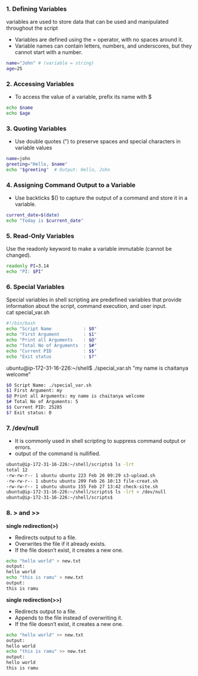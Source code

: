 ### 1. Defining Variables
variables are used to store data that can be used and manipulated throughout the script
- Variables are defined using the = operator, with no spaces around it.
- Variable names can contain letters, numbers, and underscores, but they cannot start with a number.
```sh
name="John" # (variable = string)
age=25
```
### 2. Accessing Variables
- To access the value of a variable, prefix its name with $
```sh
echo $name
echo $age
```

### 3. Quoting Variables
- Use double quotes (") to preserve spaces and special characters in variable values
```sh
name=john
greeting="Hello, $name"
echo "$greeting"  # Output: Hello, John
```
### 4. Assigning Command Output to a Variable
- Use backticks $() to capture the output of a command and store it in a variable.
```sh
current_date=$(date)
echo "Today is $current_date"
```

### 5. Read-Only Variables
Use the readonly keyword to make a variable immutable (cannot be changed).
```sh
readonly PI=3.14
echo "PI: $PI"
```

### 6. Special Variables
Special variables in shell scripting are predefined variables that provide information about the script, command execution, and user input.<br>
cat special_var.sh 
```sh
#!/bin/bash
echo "Script Name            : $0"
echo "First Argument         : $1"
echo "Print all Arguments    : $@"
echo "Total No of Arguments  : $#"
echo "Current PID            : $$"
echo "Exit status            : $?"
```

ubuntu@ip-172-31-16-226:~/shell$ ./special_var.sh "my name is chaitanya welcome"
```sh
$0 Script Name: ./special_var.sh                        
$1 First Argument: my                                    
$@ Print all Arguments: my name is chaitanya welcome     
$# Total No of Arguments: 5                              
$$ Current PID: 25285
$? Exit status: 0
```
### 7. /dev/null 
-  It is commonly used in shell scripting to suppress command output or errors.
- output of the command is nullified.
```sh
ubuntu@ip-172-31-16-226:~/shell/scripts$ ls -lrt
total 12
-rw-rw-r-- 1 ubuntu ubuntu 223 Feb 26 09:29 s3-upload.sh
-rw-rw-r-- 1 ubuntu ubuntu 209 Feb 26 10:13 file-creat.sh
-rw-rw-r-- 1 ubuntu ubuntu 155 Feb 27 13:42 check-site.sh
ubuntu@ip-172-31-16-226:~/shell/scripts$ ls -lrt > /dev/null
ubuntu@ip-172-31-16-226:~/shell/scripts$ 
```

### 8. > and >>
**single redirection(>)**
- Redirects output to a file.
- Overwrites the file if it already exists.
- If the file doesn’t exist, it creates a new one.

```sh
echo "hello world" > new.txt
output:
hello world
echo "this is ramu" > new.txt
output:
this is ramu
```
**single redirection(>>)**
- Redirects output to a file.
- Appends to the file instead of overwriting it.
- If the file doesn’t exist, it creates a new one.

```sh
echo "hello world" >> new.txt
output:
hello world
echo "this is ramu" >> new.txt
output:
hello world
this is ramu
```
